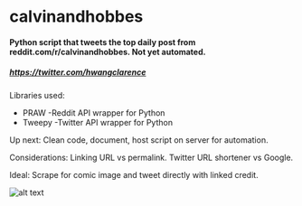 # calvinandhobbes 

#### Python script that tweets the top daily post from reddit.com/r/calvinandhobbes. Not yet automated. 
##### https://twitter.com/hwangclarence

Libraries used:
- PRAW
  -Reddit API wrapper for Python
- Tweepy
  -Twitter API wrapper for Python

Up next: Clean code, document, host script on server for automation.

Considerations: Linking URL vs permalink. Twitter URL shortener vs Google.

Ideal: Scrape for comic image and tweet directly with linked credit.

![alt text](https://i.pinimg.com/originals/c9/20/e5/c920e5d9135544a27430de3e13afd79a.jpg)
